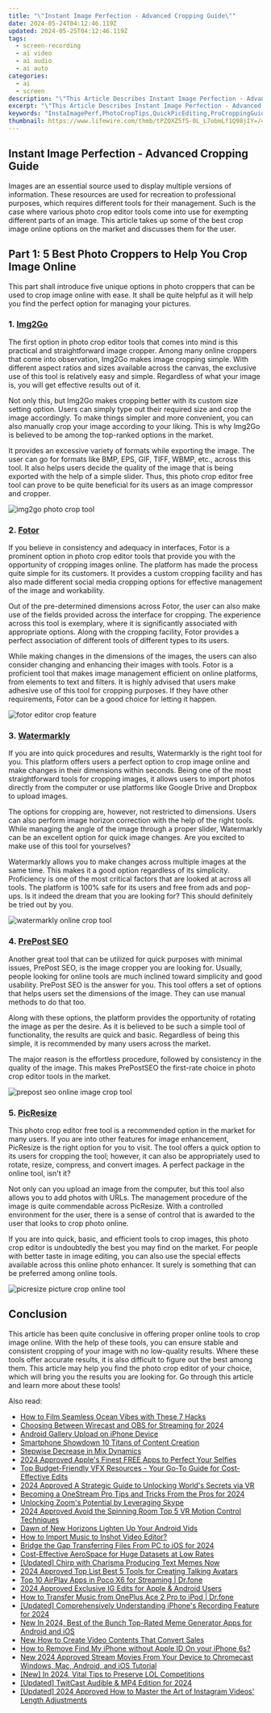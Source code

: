 ```yaml
---
title: "\"Instant Image Perfection - Advanced Cropping Guide\""
date: 2024-05-24T04:12:46.119Z
updated: 2024-05-25T04:12:46.119Z
tags: 
  - screen-recording
  - ai video
  - ai audio
  - ai auto
categories: 
  - ai
  - screen
description: "\"This Article Describes Instant Image Perfection - Advanced Cropping Guide\""
excerpt: "\"This Article Describes Instant Image Perfection - Advanced Cropping Guide\""
keywords: "InstaImagePerf,PhotoCropTips,QuickPicEditing,ProCroppingGuide,ImageAdjustKit,CroppedImperfect,PerfectImageCut"
thumbnail: https://www.lifewire.com/thmb/tPZQXZ5f5-0L_L7obmLf1Q98jIY=/400x300/filters:no_upscale():max_bytes(150000):strip_icc():format(webp)/laptop-569944733df78cafda90169f.jpg
---
```


## Instant Image Perfection - Advanced Cropping Guide

Images are an essential source used to display multiple versions of information. These resources are used for recreation to professional purposes, which requires different tools for their management. Such is the case where various photo crop editor tools come into use for exempting different parts of an image. This article takes up some of the best crop image online options on the market and discusses them for the user.

## Part 1: 5 Best Photo Croppers to Help You Crop Image Online

This part shall introduce five unique options in photo croppers that can be used to crop image online with ease. It shall be quite helpful as it will help you find the perfect option for managing your pictures.

### 1\. [Img2Go](https://www.img2go.com/crop-image)

The first option in photo crop editor tools that comes into mind is this practical and straightforward image cropper. Among many online croppers that come into observation, Img2Go makes image cropping simple. With different aspect ratios and sizes available across the canvas, the exclusive use of this tool is relatively easy and simple. Regardless of what your image is, you will get effective results out of it.

Not only this, but Img2Go makes cropping better with its custom size setting option. Users can simply type out their required size and crop the image accordingly. To make things simpler and more convenient, you can also manually crop your image according to your liking. This is why Img2Go is believed to be among the top-ranked options in the market.

It provides an excessive variety of formats while exporting the image. The user can go for formats like BMP, EPS, GIF, TIFF, WBMP, etc., across this tool. It also helps users decide the quality of the image that is being exported with the help of a simple slider. Thus, this photo crop editor free tool can prove to be quite beneficial for its users as an image compressor and cropper.

![img2go photo crop tool](https://images.wondershare.com/filmora/article-images/2022/crop-image-online-1.jpg)

### 2\. [Fotor](https://www.fotor.com/features/crop)

If you believe in consistency and adequacy in interfaces, Fotor is a prominent option in photo crop editor tools that provide you with the opportunity of cropping images online. The platform has made the process quite simple for its customers. It provides a custom cropping facility and has also made different social media cropping options for effective management of the image and workability.

Out of the pre-determined dimensions across Fotor, the user can also make use of the fields provided across the interface for cropping. The experience across this tool is exemplary, where it is significantly associated with appropriate options. Along with the cropping facility, Fotor provides a perfect association of different tools of different types to its users.

While making changes in the dimensions of the images, the users can also consider changing and enhancing their images with tools. Fotor is a proficient tool that makes image management efficient on online platforms, from elements to text and filters. It is highly advised that users make adhesive use of this tool for cropping purposes. If they have other requirements, Fotor can be a good choice for letting it happen.

![fotor editor crop feature](https://images.wondershare.com/filmora/article-images/2022/crop-image-online-2.jpg)

### 3\. [Watermarkly](https://watermarkly.com/crop-photo/)

If you are into quick procedures and results, Watermarkly is the right tool for you. This platform offers users a perfect option to crop image online and make changes in their dimensions within seconds. Being one of the most straightforward tools for cropping images, it allows users to import photos directly from the computer or use platforms like Google Drive and Dropbox to upload images.

The options for cropping are, however, not restricted to dimensions. Users can also perform image horizon correction with the help of the right tools. While managing the angle of the image through a proper slider, Watermarkly can be an excellent option for quick image changes. Are you excited to make use of this tool for yourselves?

Watermarkly allows you to make changes across multiple images at the same time. This makes it a good option regardless of its simplicity. Proficiency is one of the most critical factors that are looked at across all tools. The platform is 100% safe for its users and free from ads and pop-ups. Is it indeed the dream that you are looking for? This should definitely be tried out by you.

![ watermarkly online crop tool](https://images.wondershare.com/filmora/article-images/2022/crop-image-online-3.jpg)

### 4\. [PrePost SEO](https://www.prepostseo.com/crop-image-online)

Another great tool that can be utilized for quick purposes with minimal issues, PrePost SEO, is the image cropper you are looking for. Usually, people looking for online tools are much inclined toward simplicity and good usability. PrePost SEO is the answer for you. This tool offers a set of options that helps users set the dimensions of the image. They can use manual methods to do that too.

Along with these options, the platform provides the opportunity of rotating the image as per the desire. As it is believed to be such a simple tool of functionality, the results are quick and basic. Regardless of being this simple, it is recommended by many users across the market.

The major reason is the effortless procedure, followed by consistency in the quality of the image. This makes PrePostSEO the first-rate choice in photo crop editor tools in the market.

![prepost seo online image crop tool](https://images.wondershare.com/filmora/article-images/2022/crop-image-online-4.jpg)

### 5\. [PicResize](https://picresize.com/)

This photo crop editor free tool is a recommended option in the market for many users. If you are into other features for image enhancement, PicResize is the right option for you to visit. The tool offers a quick option to its users for cropping the tool; however, it can also be appropriately used to rotate, resize, compress, and convert images. A perfect package in the online tool, isn't it?

Not only can you upload an image from the computer, but this tool also allows you to add photos with URLs. The management procedure of the image is quite commendable across PicResize. With a controlled environment for the user, there is a sense of control that is awarded to the user that looks to crop photo online.

If you are into quick, basic, and efficient tools to crop images, this photo crop editor is undoubtedly the best you may find on the market. For people with better taste in image editing, you can also use the special effects available across this online photo enhancer. It surely is something that can be preferred among online tools.

![picresize picture crop online tool](https://images.wondershare.com/filmora/article-images/2022/crop-image-online-5.jpg)

## Conclusion

This article has been quite conclusive in offering proper online tools to crop image online. With the help of these tools, you can ensure stable and consistent cropping of your image with no low-quality results. Where these tools offer accurate results, it is also difficult to figure out the best among them. This article may help you find the photo crop editor of your choice, which will bring you the results you are looking for. Go through this article and learn more about these tools!

<ins class="adsbygoogle"
     style="display:block"
     data-ad-format="autorelaxed"
     data-ad-client="ca-pub-7571918770474297"
     data-ad-slot="1223367746"></ins>

<ins class="adsbygoogle"
     style="display:block"
     data-ad-format="autorelaxed"
     data-ad-client="ca-pub-7571918770474297"
     data-ad-slot="1223367746"></ins>



<ins class="adsbygoogle"
     style="display:block"
     data-ad-client="ca-pub-7571918770474297"
     data-ad-slot="8358498916"
     data-ad-format="auto"
     data-full-width-responsive="true"></ins>


<span class="atpl-alsoreadstyle">Also read:</span>
<div><ul>
<li><a href="https://extra-resources.techidaily.com/how-to-film-seamless-ocean-vibes-with-these-7-hacks/"><u>How to Film Seamless Ocean Vibes with These 7 Hacks</u></a></li>
<li><a href="https://extra-resources.techidaily.com/choosing-between-wirecast-and-obs-for-streaming-for-2024/"><u>Choosing Between Wirecast and OBS for Streaming for 2024</u></a></li>
<li><a href="https://extra-resources.techidaily.com/android-gallery-upload-on-iphone-device/"><u>Android Gallery Upload on iPhone Device</u></a></li>
<li><a href="https://extra-resources.techidaily.com/smartphone-showdown-10-titans-of-content-creation/"><u>Smartphone Showdown  10 Titans of Content Creation</u></a></li>
<li><a href="https://extra-resources.techidaily.com/stepwise-decrease-in-mix-dynamics/"><u>Stepwise Decrease in Mix Dynamics</u></a></li>
<li><a href="https://extra-resources.techidaily.com/2024-approved-apples-finest-free-apps-to-perfect-your-selfies/"><u>2024 Approved  Apple's Finest FREE Apps to Perfect Your Selfies</u></a></li>
<li><a href="https://extra-resources.techidaily.com/top-budget-friendly-vfx-resources-your-go-to-guide-for-cost-effective-edits/"><u>Top Budget-Friendly VFX Resources - Your Go-To Guide for Cost-Effective Edits</u></a></li>
<li><a href="https://extra-resources.techidaily.com/2024-approved-a-strategic-guide-to-unlocking-worlds-secrets-via-vr/"><u>2024 Approved  A Strategic Guide to Unlocking World's Secrets via VR</u></a></li>
<li><a href="https://extra-resources.techidaily.com/becoming-a-onestream-pro-tips-and-tricks-from-the-pros-for-2024/"><u>Becoming a OneStream Pro  Tips and Tricks From the Pros for 2024</u></a></li>
<li><a href="https://extra-resources.techidaily.com/unlocking-zooms-potential-by-leveraging-skype/"><u>Unlocking Zoom's Potential by Leveraging Skype</u></a></li>
<li><a href="https://extra-resources.techidaily.com/2024-approved-avoid-the-spinning-room-top-5-vr-motion-control-techniques/"><u>2024 Approved  Avoid the Spinning Room  Top 5 VR Motion Control Techniques</u></a></li>
<li><a href="https://extra-resources.techidaily.com/dawn-of-new-horizons-lighten-up-your-android-vids/"><u>Dawn of New Horizons  Lighten Up Your Android Vids</u></a></li>
<li><a href="https://extra-resources.techidaily.com/how-to-import-music-to-inshot-video-editor/"><u>How to Import Music to Inshot Video Editor?</u></a></li>
<li><a href="https://extra-resources.techidaily.com/bridge-the-gap-transferring-files-from-pc-to-ios-for-2024/"><u>Bridge the Gap  Transferring Files From PC to iOS for 2024</u></a></li>
<li><a href="https://extra-resources.techidaily.com/cost-effective-aerospace-for-huge-datasets-at-low-rates/"><u>Cost-Effective AeroSpace for Huge Datasets at Low Rates</u></a></li>
<li><a href="https://extra-resources.techidaily.com/updated-chirp-with-charisma-producing-text-memes-now/"><u>[Updated] Chirp with Charisma  Producing Text Memes Now</u></a></li>
<li><a href="https://ai-voice-clone.techidaily.com/2024-approved-top-list-best-5-tools-for-creating-talking-avatars/"><u>2024 Approved Top List Best 5 Tools for Creating Talking Avatars</u></a></li>
<li><a href="https://screen-mirror.techidaily.com/top-10-airplay-apps-in-poco-x6-for-streaming-drfone-by-drfone-android/"><u>Top 10 AirPlay Apps in Poco X6 for Streaming | Dr.fone</u></a></li>
<li><a href="https://instagram-clips.techidaily.com/2024-approved-exclusive-ig-edits-for-apple-and-android-users/"><u>2024 Approved  Exclusive IG Edits for Apple & Android Users</u></a></li>
<li><a href="https://android-transfer.techidaily.com/how-to-transfer-music-from-oneplus-ace-2-pro-to-ipod-drfone-by-drfone-transfer-from-android-transfer-from-android/"><u>How to Transfer Music from OnePlus Ace 2 Pro to iPod | Dr.fone</u></a></li>
<li><a href="https://visual-screen-recording.techidaily.com/updated-comprehensively-understanding-iphones-recording-feature-for-2024/"><u>[Updated] Comprehensively Understanding iPhone's Recording Feature for 2024</u></a></li>
<li><a href="https://video-ai-editor.techidaily.com/new-in-2024-best-of-the-bunch-top-rated-meme-generator-apps-for-android-and-ios/"><u>New In 2024, Best of the Bunch Top-Rated Meme Generator Apps for Android and iOS</u></a></li>
<li><a href="https://ai-editing-video.techidaily.com/new-how-to-create-video-contents-that-convert-sales/"><u>New How to Create Video Contents That Convert Sales</u></a></li>
<li><a href="https://activate-lock.techidaily.com/how-to-remove-find-my-iphone-without-apple-id-on-your-iphone-6s-by-drfone-ios/"><u>How to Remove Find My iPhone without Apple ID On your iPhone 6s?</u></a></li>
<li><a href="https://ai-video-apps.techidaily.com/new-2024-approved-stream-movies-from-your-device-to-chromecast-windows-mac-android-and-ios-tutorial/"><u>New 2024 Approved Stream Movies From Your Device to Chromecast Windows, Mac, Android, and iOS Tutorial</u></a></li>
<li><a href="https://screen-sharing-recording.techidaily.com/new-in-2024-vital-tips-to-preserve-lol-competitions/"><u>[New] In 2024, Vital Tips to Preserve LOL Competitions</u></a></li>
<li><a href="https://twitter-videos.techidaily.com/updated-twitcast-audible-and-mp4-edition-for-2024/"><u>[Updated] TwitCast  Audible & MP4 Edition for 2024</u></a></li>
<li><a href="https://instagram-video-recordings.techidaily.com/updated-2024-approved-how-to-master-the-art-of-instagram-videos-length-adjustments/"><u>[Updated] 2024 Approved  How to Master the Art of Instagram Videos' Length Adjustments</u></a></li>
</ul></div>

